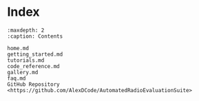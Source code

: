 # Index
<!-- File Tree -->
```{toctree}
:maxdepth: 2
:caption: Contents

home.md
getting_started.md
tutorials.md
code_reference.md
gallery.md
faq.md
GitHub Repository <https://github.com/AlexDCode/AutomatedRadioEvaluationSuite>
```
